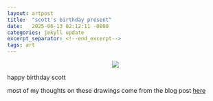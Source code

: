 ```yaml
---
layout: artpost
title:  "scott's birthday present"
date:   2025-06-13 02:12:11 -0800
categories: jekyll update 
excerpt_separator: <!--end_excerpt-->
tags: art
---
```

<p align="center">
    <img src="../../../../../../../assets/images/scott2025.jpg">
</p>
<!--end_excerpt-->

happy birthday scott

most of my thoughts on these drawings come from the blog post [here](https://koralreeef.github.io/jekyll/update/2025/06/15/ideas.html)